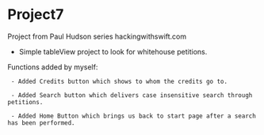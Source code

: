 # Project7
Project from Paul Hudson series hackingwithswift.com

- Simple tableView project to look for whitehouse petitions. 

Functions added by myself:

     - Added Credits button which shows to whom the credits go to.

     - Added Search button which delivers case insensitive search through petitions.

     - Added Home Button which brings us back to start page after a search has been performed. 
